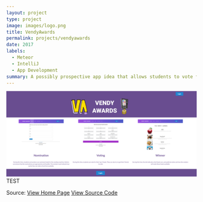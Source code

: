 ```yaml
---
layout: project
type: project
image: images/logo.png
title: VendyAwards
permalink: projects/vendyawards
date: 2017
labels:
  - Meteor
  - IntelliJ
  - App Development
summary: A possibly prospective app idea that allows students to vote for vending machine items.
---
```



<img class="ui image" src="../images/VAlanding.png" >
<br>
TEST

Source: 
  <a href="https://vendyawards.github.io">View Home Page</a>
  <a href="https://github.com/vendyawards/vendyawards">View Source Code</a>
  <i class="github alternate icon"></i>
<i class="github icon"></i>
<i class="github square icon"></i>
